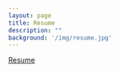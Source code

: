 ```yaml
---
layout: page
title: Resume
description: ""
background: '/img/resume.jpg'
---
```


<a href="/pdf/Nick_Kang_resume.pdf" target="_blank">Resume</a>